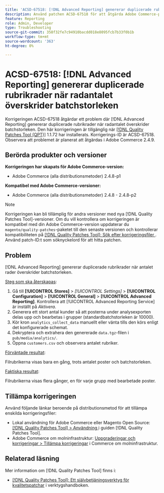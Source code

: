 ```yaml
---
title: 'ACSD-67518: [!DNL Advanced Reporting] genererar duplicerade rubrikrader när radantalet överskrider batchstorleken'
description: Använd patchen ACSD-67518 för att åtgärda Adobe Commerce-problemet där rapporter som genererats för  [!DNL Advanced Reporting] innehåller duplicerade rubrikrader när radantalet överskrider batchstorleken.
feature: Reporting
role: Admin, Developer
type: Troubleshooting
source-git-commit: 358f32fe7c94910bacdd018e8095fcb7b33f0b1b
workflow-type: tm+mt
source-wordcount: '363'
ht-degree: 0%

---
```



# ACSD-67518: [!DNL Advanced Reporting] genererar duplicerade rubrikrader när radantalet överskrider batchstorleken

Korrigeringen ACSD-67518 åtgärdar ett problem där [!DNL Advanced Reporting] genererar duplicerade rubrikrader när radantalet överskrider batchstorleken. Den här korrigeringen är tillgänglig när [[!DNL Quality Patches Tool (QPT)]](/help/tools/quality-patches-tool/quality-patches-tool-to-self-serve-quality-patches.md) 1.1.72 har installerats. Korrigerings-ID är ACSD-67518. Observera att problemet är planerat att åtgärdas i Adobe Commerce 2.4.9.

## Berörda produkter och versioner

**Korrigeringen har skapats för Adobe Commerce-version:**

* Adobe Commerce (alla distributionsmetoder) 2.4.8-p1

**Kompatibel med Adobe Commerce-versioner:**

* Adobe Commerce (alla distributionsmetoder) 2.4.8 - 2.4.8-p2

>[!NOTE]
>
>Korrigeringen kan bli tillämplig för andra versioner med nya [!DNL Quality Patches Tool]-versioner. Om du vill kontrollera om korrigeringen är kompatibel med din Adobe Commerce-version uppdaterar du `magento/quality-patches`-paketet till den senaste versionen och kontrollerar kompatibiliteten på [[!DNL Quality Patches Tool]: Sök efter korrigeringsfiler ](https://experienceleague.adobe.com/tools/commerce-quality-patches/index.html). Använd patch-ID:t som söknyckelord för att hitta patchen.

## Problem

[!DNL Advanced Reporting] genererar duplicerade rubrikrader när antalet rader överskrider batchstorleken.

<u>Steg som ska återskapas</u>:

1. Gå till **[!UICONTROL Stores]** > *[!UICONTROL Settings]* > **[!UICONTROL Configuration]** > **[!UICONTROL General]** > **[!UICONTROL Advanced Reporting]**. Kontrollera att [!UICONTROL Advanced Reporting Service] är inställt på *Aktivera*.
1. Generera ett stort antal kunder så att posterna under analysexporten delas upp och bearbetas i grupper (standardbatchstorleken är 10000).
1. Kör kron `analytics_collect_data` manuellt eller vänta tills den körs enligt det konfigurerade schemat.
1. Dekryptera och extrahera den genererade `data.tgz`-filen i `pub/media/analytics/`.
1. Öppna `customers.csv` och observera antalet rubriker.

<u>Förväntade resultat</u>:

Filrubrikerna visas bara en gång, trots antalet poster och batchstorleken.

<u>Faktiska resultat</u>:

Filrubrikerna visas flera gånger, en för varje grupp med bearbetade poster.

## Tillämpa korrigeringen

Använd följande länkar beroende på distributionsmetod för att tillämpa enskilda korrigeringsfiler:

* Lokal användning för Adobe Commerce eller Magento Open Source: [[!DNL Quality Patches Tool] > Användning ](/help/tools/quality-patches-tool/usage.md) i guiden [!DNL Quality Patches Tool].
* Adobe Commerce om molninfrastruktur: [Uppgraderingar och korrigeringar > Tillämpa korrigeringar](https://experienceleague.adobe.com/docs/commerce-cloud-service/user-guide/develop/upgrade/apply-patches.html) i Commerce om molninfrastruktur.

## Relaterad läsning

Mer information om [!DNL Quality Patches Tool] finns i:

* [[!DNL Quality Patches Tool]: Ett självbetjäningsverktyg för kvalitetspatchar](/help/tools/quality-patches-tool/quality-patches-tool-to-self-serve-quality-patches.md) i verktygshandboken.
